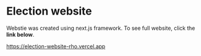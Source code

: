 # Election website

Webstie was created using next.js framework. To see full website, click the **link below**.

https://election-website-rho.vercel.app
